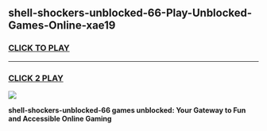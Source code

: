 
## shell-shockers-unblocked-66-Play-Unblocked-Games-Online-xae19
<h3>
<a href="https://premium76.site?title=shell-shockers-unblocked-66&ref=25A">CLICK TO PLAY</a></h3>
<hr>

<h3>
<a href="https://premium76.site?title=shell-shockers-unblocked-66&ref=25A">CLICK 2 PLAY</a>
  
</h3>

<a href="https://premium76.site?title=shell-shockers-unblocked-66&ref=25A"><img src="https://clearcache.store/games.png"></a>


**shell-shockers-unblocked-66 games unblocked: Your Gateway to Fun and Accessible Online Gaming**
